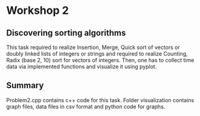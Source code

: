 # Workshop 2
## Discovering sorting algorithms
This task required to realize Insertion, Merge, Quick sort of vectors or doubly linked lists of integers or strings and required to realize Counting, Radix (base 2, 10) sort for vectors of integers. Then, one has to collect time data via implemented functions and visualize it using pyplot.
## Summary
Problem2.cpp contains c++ code for this task. Folder visualization contains graph files, data files in csv format and python code for graphs.
